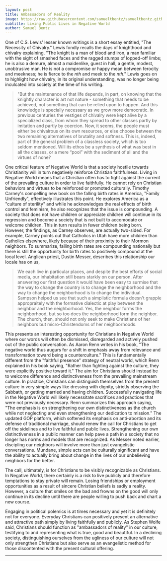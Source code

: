 ```yaml
---
layout: post
title: Ambassadors of Reality
image: https://raw.githubusercontent.com/samueltbentz/samueltbentz.github.io/master/images/knight.jpeg
subtitle: Living Public Lives in Negative World
author: Samuel Bentz
---
```


One of C.S. Lewis' lesser known writings is a short essay entitled, "The Necessity of Chivalry." Lewis fondly recalls the days of knighthood and chivalry explaining, "The knight is a man of blood and iron, a man familiar with the sight of smashed faces and the ragged stumps of lopped-off limbs; he is also a demure, almost a maidenlike, guest in hall, a gentle, modest, unobtrusive man. He is not a compromise or happy mean between ferocity and meekness; he is fierce to the *nth* and meek to the *nth*." Lewis goes on to highlight how chivalry, in its original understanding, was no longer being inculcated into society at the time of his writing.

>"But the maintenance of that life depends, in part, on knowing that the knightly character is art not nature - something that needs to be achieved, not something that can be relied upon to happen. And this knowledge is specially necessary as we grow more democratic. In previous centuries the vestiges of chivalry were kept alive by a specialized class, from whom they spread to other classes partly by imitation and partly by coercion. Now, it seems, the people must either be chivalrous on its own resources, or else choose between the two remaining alternatives of brutality and softness. This is, indeed, part of the general problem of a classless society, which is too seldom mentioned. Will its ethos be a synthesis of what was best in all the classes, or a mere “pool” with the sediment of all and the virtues of none?

One critical feature of Negative World is that a society hostile towards Christianity will in turn negatively reinforce Christian faithfulness. Living in Negative World means that a Christian often has to fight against the current of the prevailing culture in order to live faithfully. He cannot rely on Christian behaviors and virtues to be reinforced or promoted culturally. Timothy Carney's compelling new book on the falling birth rates in America, "Family Unfriendly", effectively illustrates this point. He explores America as a "culture of sterility" and while he acknowledges the real effects of birth control and feminism, he also recognizes that the issue is compounding. A society that does not have children or appreciate children will continue in its regression and become a society that is not built to accomodate or welcome children. This in turn results in fewer children being born. However, the findings, as Carney observes, are actually two-sided. For example, Carney points out that Catholics in Utah have more children than Catholics elsewhere, likely because of their proximity to their Mormon neighbors. To summarize, falling birth rates are compounding nationally but there is still the opportunity for birth rates to positively compound at the local level. Anglican priest, Dustin Messer, describes this relationship our locale has on us,
>We each live in particular places, and despite the best efforts of social media, our inhabitation still bears starkly on our person. After answering our first question it would have been easy to surmise that the way to change the country is to change the neighborhood and the way to change the neighborhood is to change the individual. Sampson helped us see that such a simplistic formula doesn't grapple appropraitely with the formative dialectic at play between the neighbor and the neighborhood. Yes, the neighbor forms the neighborhood, but so too does the neighborhood form the neighbor. The church, then, should not only seek to make Christians of her neighbors but micro-Christendoms of her neighborhoods.

This presents an interesting opportunity for Christians in Negative World where our words will often be dismissed, disregarded and actively pushed out of the public conversation. As Aaron Renn writes in his book, "The negative world thus augurs for a shift in emphasis away from relevance and transformation toward being a counterculture." This is fundamentally different from the "faithful presence" strategy of neutral world, which Renn explained in his book saying, "Rather than fighting against the culture, they were explicitly positive toward it." The aim for Christians should instead be to welcome difference and distinctiveness from the prevailing mainstream culture. In practice, Christians can distinguish themselves from the present culture in very simple ways like dressing with dignity, strictly observing the Sabbath, or getting married and having children. Successfully navigating life in the Negative World will likely necessitate sacrifices and practices that were not previously necessary. Renn summarizes this approach saying, "The emphasis is on strengthening our own distinctiveness as the church while not neglecting and even strengthening our dedication to mission." The updated GOP platform, which softened its emphasis on anti-abortion and its defense of traditional marriage, should renew the call for Christians to get off the sidelines and to live faithful and public lives. Strengthening our own distinctiveness in a public manner can help pave a path in a society that no longer has norms and models that are recognized. As Messer noted earlier, discipling our neighbors will involve more than just evangelistic conversations. Mundane, simple acts can be culturally significant and have the ability to actually bring about change in the lives of our unbelieving neighbors for the better.

The call, ultimately, is for Christians to be visibly recognizable as Christians. In Negative World, there certainly is a risk to live publicly and therefore temptations to stay private will remain. Losing friendships or employment opportunities as a result of sincere Christian beliefs is sadly a reality. However, a culture that smiles on the bad and frowns on the good will only continue in its decline until there are people willing to push back and chart a new course.

Engaging in political polemics is at times necessary and yet it is definitely not for everyone. Everyday Christians can positively present an alternative and attractive path simply by living faithfully and publicly. As Stephen Wolfe said, Christians should function as "ambassadors of reality" in our culture, testifying to and representing what is true, good and beautiful. In a declining society, distinguishing ourselves from the ugliness of our culture will not only strengthen Christians but also serve as an evangelistic method for those discontented with the present cultural offering.

****
